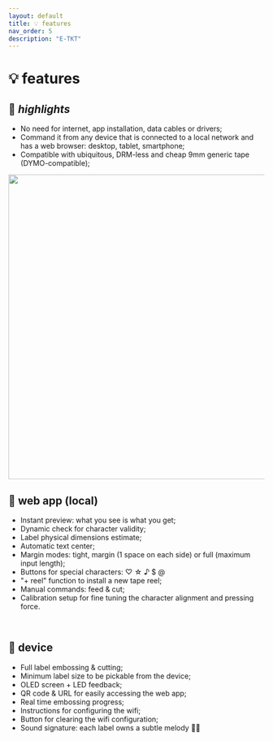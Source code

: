 ```yaml
---
layout: default
title: 💡 features
nav_order: 5
description: "E-TKT"
---
```


# 💡 **features**

## 🌟 *highlights*
- No need for internet, app installation, data cables or drivers;
- Command it from any device that is connected to a local network and has a web browser: desktop, tablet, smartphone;
- Compatible with ubiquitous, DRM-less and cheap 9mm generic tape (DYMO-compatible);

<img src="https://user-images.githubusercontent.com/15098003/194381898-ce36482a-8fbb-4b75-ae36-58ca9c9a64b1.gif" height="600">

## 📱 web app (local)

- Instant preview: what you see is what you get;
- Dynamic check for character validity;
- Label physical dimensions estimate;
- Automatic text center;
- Margin modes: tight, margin (1 space on each side) or full (maximum input length);
- Buttons for special characters: ♡  ☆  ♪  $ @
- "+ reel" function to install a new tape reel;
- Manual commands: feed & cut;
- Calibration setup for fine tuning the character alignment and pressing force.

<br>

## 🔌 device

- Full label embossing & cutting;
- Minimum label size to be pickable from the device;
- OLED screen + LED feedback;
- QR code & URL for easily accessing the web app;
- Real time embossing progress;
- Instructions for configuring the wifi;
- Button for clearing the wifi configuration;
- Sound signature: each label owns a subtle melody 🐰🥚

<br>
